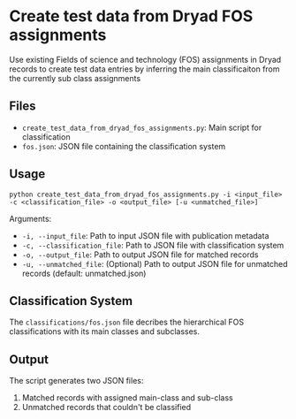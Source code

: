 # Create test data from Dryad FOS assignments

Use existing Fields of science and technology (FOS) assignments in Dryad records to create test data entries by inferring the main classificaiton from the currently sub class assignments

## Files

- `create_test_data_from_dryad_fos_assignments.py`: Main script for classification
- `fos.json`: JSON file containing the classification system

## Usage

```
python create_test_data_from_dryad_fos_assignments.py -i <input_file> -c <classification_file> -o <output_file> [-u <unmatched_file>]
```

Arguments:
- `-i, --input_file`: Path to input JSON file with publication metadata
- `-c, --classification_file`: Path to JSON file with classification system
- `-o, --output_file`: Path to output JSON file for matched records
- `-u, --unmatched_file`: (Optional) Path to output JSON file for unmatched records (default: unmatched.json)

## Classification System

The `classifications/fos.json` file decribes the hierarchical FOS classifications with its main classes and subclasses.

## Output

The script generates two JSON files:
1. Matched records with assigned main-class and sub-class
2. Unmatched records that couldn't be classified
